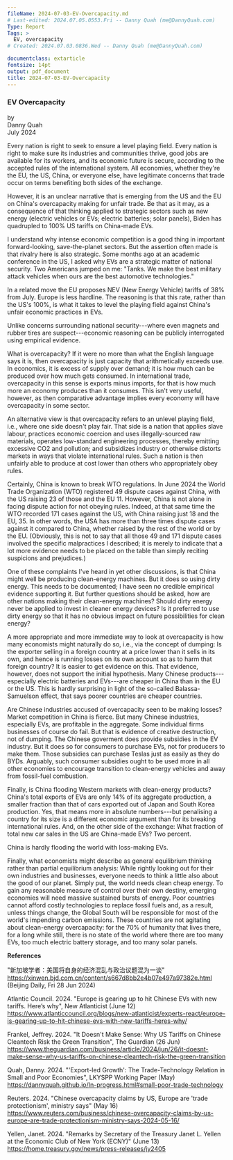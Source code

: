```yaml
---
fileName: 2024-07-03-EV-Overcapacity.md
# Last-edited: 2024.07.05.0553.Fri -- Danny Quah (me@DannyQuah.com)
Type: Report
Tags: >
  EV, overcapacity
# Created: 2024.07.03.0836.Wed -- Danny Quah (me@DannyQuah.com)

documentclass: extarticle
fontsize: 14pt
output: pdf_document
title: 2024-07-03-EV-Overcapacity
---
```

### EV Overcapacity  

by  
Danny Quah  
July 2024  

Every nation is right to seek to ensure a level playing field. Every nation is right to make sure its industries and communities thrive, good jobs are available for its workers, and its economic future is secure, according to the accepted rules of the international system.  All economies, whether they're the EU, the US, China, or everyone else, have legitimate concerns that trade occur on terms benefiting both sides of the exchange.

However, it is an unclear narrative that is emerging from the US and the EU on China's overcapacity making for unfair trade.  Be that as it may, as a consequence of that thinking applied to strategic sectors such as new energy (electric vehicles or EVs; electric batteries; solar panels), Biden has quadrupled to 100% US tariffs on China-made EVs.  

I understand why intense economic competition is a good thing in important forward-looking, save-the-planet sectors.  But the assertion often made is that rivalry here is also strategic.  Some months ago at an academic conference in the US, I asked why EVs are a strategic matter of national security.  Two Americans jumped on me: "Tanks.  We make the best military attack vehicles when ours are the best automotive technologies."  

In a related move the EU proposes NEV (New Energy Vehicle) tariffs of 38% from July.  Europe is less hardline.  The reasoning is that this rate, rather than the US's 100%, is what it takes to level the playing field against China's unfair economic practices in EVs.  

Unlike concerns surrounding national security---where even magnets and rubber tires are suspect---economic reasoning can be publicly interrogated using empirical evidence.  

What is overcapacity?  If it were no more than what the English language says it is, then overcapacity is just capacity that arithmetically exceeds use.  In economics, it is excess of supply over demand; it is how much can be produced over how much gets consumed.  In international trade, overcapacity in this sense is exports minus imports, for that is how much more an economy produces than it consumes.  This isn't very useful, however, as then comparative advantage implies every economy will have overcapacity in some sector.  

An alternative view is that overcapacity refers to an unlevel playing field, i.e., where one side doesn't play fair.  That side is a nation that applies slave labour, practices economic coercion and uses illegally-sourced raw materials, operates low-standard engineering processes, thereby emitting excessive CO2 and pollution; and subsidizes industry or otherwise distorts markets in ways that violate international rules.  Such a nation is then unfairly able to produce at cost lower than others who appropriately obey rules.  

Certainly, China is known to break WTO regulations.  In June 2024 the World Trade Organization (WTO) registered 49 dispute cases against China, with the US raising 23 of those and the EU 11.  However, China is not alone in facing dispute action for not obeying rules.  Indeed, at that same time the WTO recorded 171 cases against the US, with China raising just 18 and the EU, 35.  In other words, the USA has more than three times dispute cases against it compared to China, whether raised by the rest of the world or by the EU.  (Obviously, this is not to say that all those 49 and 171 dispute cases involved the specific malpractices I described; it is merely to indicate that a lot more evidence needs to be placed on the table than simply reciting suspicions and prejudices.)  

One of these complaints I've heard in yet other discussions, is that China might well be producing clean-energy machines.  But it does so using dirty energy.  This needs to be documented; I have seen no credible empirical evidence supporting it.  But further questions should be asked, how are other nations making their clean-energy machines?  Should dirty energy never be applied to invest in cleaner energy devices?  Is it preferred to use dirty energy so that it has no obvious impact on future possibilities for clean energy?  

A more appropriate and more immediate way to look at overcapacity is how many economists might naturally do so, i.e., via the concept of dumping: Is the exporter selling in a foreign country at a price lower than it sells in its own, and hence is running losses on its own account so as to harm that foreign country?  It is easier to get evidence on this.  That evidence, however, does not support the initial hypothesis.  Many Chinese products---especially electric batteries and EVs---are cheaper in China than in the EU or the US.  This is hardly surprising in light of the so-called Balassa-Samuelson effect, that says poorer countries are cheaper countries.  

Are Chinese industries accused of overcapacity seen to be making losses?  Market competition in China is fierce.  But many Chinese industries, especially EVs, are profitable in the aggregate.  Some individual firms businesses of course do fail.  But that is evidence of creative destruction, not of dumping.  The Chinese goverment does provide subsidies in the EV industry.  But it does so for consumers to purchase EVs, not for producers to make them.  Those subsidies can purchase Teslas just as easily as they do BYDs.  Arguably, such consumer subsidies ought to be used more in all other economies to encourage transition to clean-energy vehicles and away from fossil-fuel combustion.  

Finally, is China flooding Western markets with clean-energy products?  China's total exports of EVs are only 14% of its aggregate production, a smaller fraction than that of cars exported out of Japan and South Korea production.  Yes, that means more in absolute numbers---but penalising a country for its size is a different economic argument than for its breaking international rules.  And, on the other side of the exchange: What fraction of total new car sales in the US are China-made EVs?  Two percent.  

China is hardly flooding the world with loss-making EVs.  

Finally, what economists might describe as general equilibrium thinking rather than partial equilibrium analysis:  While rightly looking out for their own industries and businesses, everyone needs to think a little also about the good of our planet.  Simply put, the world needs clean cheap energy.  To gain any reasonable measure of control over their own destiny, emerging economies will need massive sustained bursts of energy.  Poor countries cannot afford costly technologies to replace fossil fuels and, as a result, unless things change, the Global South will be responsible for most of the world's impending carbon emissions.  These countries are not agitating about clean-energy overcapacity: for the 70% of humanity that lives there, for a long while still, there is no state of the world where there are too many EVs, too much electric battery storage, and too many solar panels.  



**References**  

"新加坡学者：美国将自身的经济混乱与政治议题混为一谈" https://xinwen.bjd.com.cn/content/s667d8bb2e4b07e497a97382e.html (Beijing Daily, Fri 28 Jun 2024)  

Atlantic Council. 2024.  "Europe is gearing up to hit Chinese EVs with new tariffs. Here’s why", New Atlanticist (June 12) https://www.atlanticcouncil.org/blogs/new-atlanticist/experts-react/europe-is-gearing-up-to-hit-chinese-evs-with-new-tariffs-heres-why/  

Frankel, Jeffrey. 2024.  "It Doesn't Make Sense:  Why US Tariffs on Chinese Cleantech Risk the Green Transition", The Guardian (26 Jun) https://www.theguardian.com/business/article/2024/jun/26/it-doesnt-make-sense-why-us-tariffs-on-chinese-cleantech-risk-the-green-transition  

Quah, Danny.  2024.  "'Export-led Growth':  The Trade-Technology Relation in Small and Poor Economies", LKYSPP Working Paper (May)  https://dannyquah.github.io/In-progress.html#small-poor-trade-technology

Reuters. 2024. "Chinese overcapacity claims by US, Europe are 'trade protectionism', ministry says" (May 16)  https://www.reuters.com/business/chinese-overcapacity-claims-by-us-europe-are-trade-protectionism-ministry-says-2024-05-16/  

Yellen, Janet.  2024.  "Remarks by Secretary of the Treasury Janet L. Yellen at the Economic Club of New York (ECNY)" (June 13)  https://home.treasury.gov/news/press-releases/jy2405  

<!---
   Invisible section // 2024-07-03-EV-Overcapacity.md
-->
